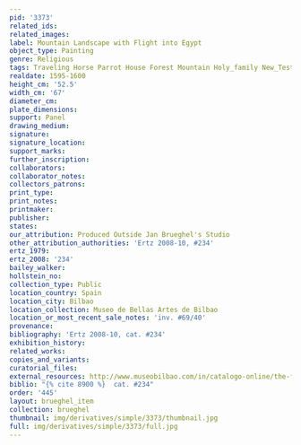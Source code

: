 ```yaml
---
pid: '3373'
related_ids: 
related_images: 
label: Mountain Landscape with Flight into Egypt
object_type: Painting
genre: Religious
tags: Traveling Horse Parrot House Forest Mountain Holy_family New_Testament
realdate: 1595-1600
height_cm: '52.5'
width_cm: '67'
diameter_cm: 
plate_dimensions: 
support: Panel
drawing_medium: 
signature: 
signature_location: 
support_marks: 
further_inscription: 
collaborators: 
collaborator_notes: 
collectors_patrons: 
print_type: 
print_notes: 
printmaker: 
publisher: 
states: 
our_attribution: Produced Outside Jan Brueghel's Studio
other_attribution_authorities: 'Ertz 2008-10, #234'
ertz_1979: 
ertz_2008: '234'
bailey_walker: 
hollstein_no: 
collection_type: Public
location_country: Spain
location_city: Bilbao
location_collection: Museo de Bellas Artes de Bilbao
location_or_most_recent_sale_notes: 'inv. #69/40'
provenance: 
bibliography: 'Ertz 2008-10, cat. #234'
exhibition_history: 
related_works: 
copies_and_variants: 
curatorial_files: 
external_resources: http://www.museobilbao.com/in/catalogo-online/the-flight-into-egypt-6940
biblio: "{% cite 8900 %}  cat. #234"
order: '445'
layout: brueghel_item
collection: brueghel
thumbnail: img/derivatives/simple/3373/thumbnail.jpg
full: img/derivatives/simple/3373/full.jpg
---
```


